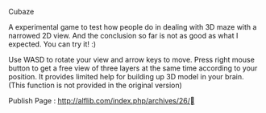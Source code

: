 Cubaze

A experimental game to test how people do in dealing with 3D maze with a narrowed 2D view. 
And the conclusion so far is     not as good as what I expected.
You can try it! :)

Use WASD to rotate your view and arrow keys to move. 
Press right mouse button to get a free view of three layers at the same time according to your position. It provides limited help for building up 3D model in your brain. (This function is not provided in the original version)

Publish Page : http://alflib.com/index.php/archives/26/
